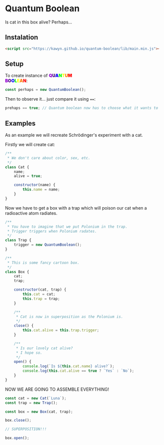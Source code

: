 # Quantum Boolean

Is cat in this box alive? Perhaps...

## Instalation

```html
<script src="https://kawyn.github.io/quantum-boolean/lib/main.min.js"></script>
```

## Setup

To create instance of <span style="font-weight: 900; white-space: pre"><span style="color: #9400D3">Q</span><span style="color: #4B0082">U</span><span style="color: #0000FF">A</span><span style="color: #00FF00">N</span><span style="color: #FFFF00">T</span><span style="color: #FF7F00">U</span><span style="color: #FF0000">M</span> <span style="color: #9400D3">B</span><span style="color: #4B0082">O</span><span style="color: #0000FF">O</span><span style="color: #00FF00">L</span><span style="color: #FFFF00">E</span><span style="color: #FF7F00">A</span><span style="color: #FF0000">N</span></span>:

```js
const perhaps = new QuantumBoolean();
```

Then to observe it... just compare it using `==`:

```js
prehaps == true; // Quantum boolean now has to choose what it wants to be.
```

## Examples

As an example we will recreate Schrödinger's experiment with a cat.

Firstly we will create cat:

```js
/**
 * We don't care about color, sex, etc.
 */
class Cat {
    name;
    alive = true;

    constructor(name) {
        this.name = name;
    }
}
```

Now we have to get a box with a trap which will poison our cat when a radioactive atom radiates.

```js
/**
 * You have to imagine that we put Polonium in the trap.
 * Trigger triggers when Polonium radates.
 */
class Trap {
    trigger = new QuantumBoolean();
}

/**
 * This is some fancy cartoon box.
 */
class Box {
    cat;
    trap;

    constructor(cat, trap) {
        this.cat = cat;
        this.trap = trap;
    }

    /**
     * Cat is now in superposition as the Polonium is.
     */
    close() {
        this.cat.alive = this.trap.trigger;
    }

    /**
     * Is our lovely cat alive?
     * I hope so.
     */
    open() {
        console.log(`Is ${this.cat.name} alive?`);
        console.log(this.cat.alive == true ? `Yes` : `No`);
    }
}
```

NOW WE ARE GOING TO ASSEMBLE EVERYTHING!

```js
const cat = new Cat(`Luna`);
const trap = new Trap();

const box = new Box(cat, trap);

box.close();

// SUPERPOSITION!!!

box.open();
```
